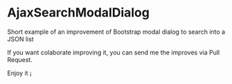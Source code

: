 # AjaxSearchModalDialog
Short example of an improvement of Bootstrap modal dialog to search into a JSON list

If you want colaborate improving it, you can send me the improves via Pull Request.

Enjoy it ¡
